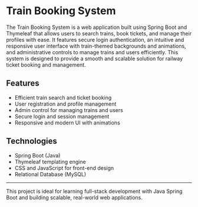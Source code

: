 # Train Booking System

The Train Booking System is a web application built using Spring Boot and Thymeleaf that allows users to search trains, book tickets, and manage their profiles with ease. It features secure login authentication, an intuitive and responsive user interface with train-themed backgrounds and animations, and administrative controls to manage trains and users efficiently. This system is designed to provide a smooth and scalable solution for railway ticket booking and management.

## Features
- Efficient train search and ticket booking
- User registration and profile management
- Admin control for managing trains and users
- Secure login and session management
- Responsive and modern UI with animations

## Technologies
- Spring Boot (Java)
- Thymeleaf templating engine
- CSS and JavaScript for front-end design
- Relational Database (MySQL)
  
---
This project is ideal for learning full-stack development with Java Spring Boot and building scalable, real-world web applications.

